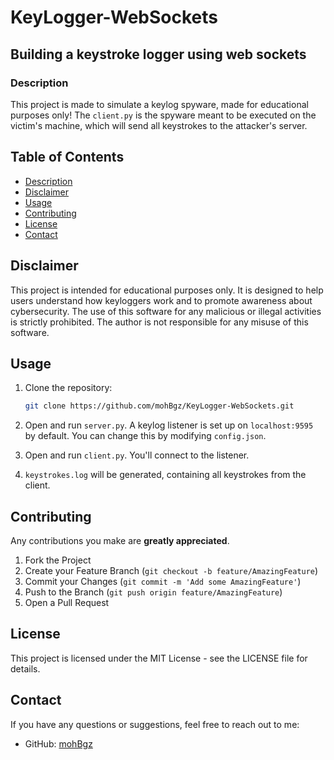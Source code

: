 # KeyLogger-WebSockets

## Building a keystroke logger using web sockets

### Description

This project is made to simulate a keylog spyware, made for educational purposes only! The `client.py` is the spyware meant to be executed on the victim's machine, which will send all keystrokes to the attacker's server.

## Table of Contents
- [Description](#description)
- [Disclaimer](#disclaimer)
- [Usage](#usage)
- [Contributing](#contributing)
- [License](#license)
- [Contact](#contact)

## Disclaimer

This project is intended for educational purposes only. It is designed to help users understand how keyloggers work and to promote awareness about cybersecurity. The use of this software for any malicious or illegal activities is strictly prohibited. The author is not responsible for any misuse of this software.

## Usage

1. Clone the repository:
    ```sh
    git clone https://github.com/mohBgz/KeyLogger-WebSockets.git
    ```

2. Open and run `server.py`. A keylog listener is set up on `localhost:9595` by default. You can change this by modifying `config.json`.

3. Open and run `client.py`. You'll connect to the listener.

4. `keystrokes.log` will be generated, containing all keystrokes from the client.

## Contributing

Any contributions you make are **greatly appreciated**.

1. Fork the Project
2. Create your Feature Branch (`git checkout -b feature/AmazingFeature`)
3. Commit your Changes (`git commit -m 'Add some AmazingFeature'`)
4. Push to the Branch (`git push origin feature/AmazingFeature`)
5. Open a Pull Request



## License

This project is licensed under the MIT License - see the LICENSE file for details.

## Contact

If you have any questions or suggestions, feel free to reach out to me:

- GitHub: [mohBgz](https://github.com/mohBgz)

